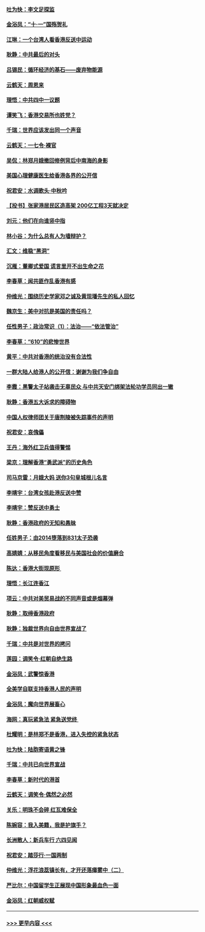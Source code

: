 #### [吐为快：李文足探监](../pages/nsc993/n11509622.md?t=09091833) 
#### [金浴凤：“十‧一”国殇贺礼](../pages/nsc993/n11509593.md?t=09091833) 
#### [江琳：一个台湾人看香港反送中运动](../pages/nsc993/n11509211.md?t=09091833) 
#### [耿静：中共最后的对头](../pages/nsc993/n11508308.md?t=09091833) 
#### [吕锡民：循环经济的基石——废弃物能源](../pages/nsc993/n11508212.md?t=09091833) 
#### [云鹤天：周恩来](../pages/nsc993/n11508055.md?t=09091833) 
#### [理悟：中共四中一议题](../pages/nsc993/n11507782.md?t=09091833) 
#### [谭笑飞：香港交易所也姓党？](../pages/nsc993/n11507753.md?t=09091833) 
#### [千瑞：世界应该发出同一个声音](../pages/nsc993/n11507290.md?t=09091833) 
#### [云鹤天：一七令‧裸官](../pages/nsc993/n11507177.md?t=09091833) 
#### [吴侃：林郑月娥撤回修例背后中南海的身影](../pages/nsc993/n11506876.md?t=09091833) 
#### [美国心理健康医生给香港各界的公开信](../pages/nsc993/n11506809.md?t=09091833) 
#### [祝君安：水调歌头‧中秋吟](../pages/nsc993/n11506758.md?t=09091833) 
#### [【投书】张家港居民区造高架 200亿工程3天就决定](../pages/nsc993/n11506682.md?t=09091833) 
#### [刘元：他们在向谁竖中指](../pages/nsc993/n11505384.md?t=09091833) 
#### [林小谷：为什么总有人为墙辩护？](../pages/nsc993/n11505226.md?t=09091833) 
#### [汇文：维稳“黑洞”](../pages/nsc993/n11504347.md?t=09091833) 
#### [沉雁：董卿式爱国 谎言里开不出生命之花](../pages/nsc993/n11503215.md?t=09091833) 
#### [李春草：闻共匪作乱香港有感](../pages/nsc993/n11503072.md?t=09091833) 
#### [仲维光：围绕历史学家邓之诚及黄现璠先生的私人回忆](../pages/nsc993/n11501330.md?t=09091833) 
#### [魏京生：美中对抗是美国的责任吗？](../pages/nsc993/n11500723.md?t=09091833) 
#### [任性男子：政治常识（1）：法治——“依法管治”](../pages/nsc993/n11500791.md?t=09091833) 
#### [李春草：“610”的悲惨世界](../pages/nsc993/n11501141.md?t=09091833) 
#### [黄平：中共对香港的统治没有合法性](../pages/nsc993/n11499473.md?t=09091833) 
#### [一群大陆人给港人的公开信：谢谢为我们争自由](../pages/nsc993/n11500402.md?t=09091833) 
#### [李霞：黑警太子站袭击无辜民众 与中共天安门绑架法轮功学员同出一辙](../pages/nsc993/n11499805.md?t=09091833) 
#### [耿静：香港五大诉求的障碍物](../pages/nsc993/n11497578.md?t=09091833) 
#### [中国人权律师团关于唐荆陵被失踪事件的声明](../pages/nsc993/n11500014.md?t=09091833) 
#### [祝君安：哀傀儡](../pages/nsc993/n11499776.md?t=09091833) 
#### [王丹：海外红卫兵值得警惕](../pages/nsc993/n11498138.md?t=09091833) 
#### [梁京：理解香港“勇武派”的历史角色](../pages/nsc993/n11498006.md?t=09091833) 
#### [司马京雷：月娥大妈  送你3句皇城根儿名言](../pages/nsc993/n11497885.md?t=09091833) 
#### [李靖宇：台湾女孩赴港反送中赞](../pages/nsc993/n11497721.md?t=09091833) 
#### [李靖宇：赞反送中勇士](../pages/nsc993/n11497452.md?t=09091833) 
#### [耿静：香港政府的无知和愚昧](../pages/nsc993/n11494238.md?t=09091833) 
#### [任姓男子：由2014堕落到831太子恐袭](../pages/nsc993/n11496683.md?t=09091833) 
#### [高婧婧：从移民角度看移民与美国社会的价值磨合](../pages/nsc993/n11495757.md?t=09091833) 
#### [陈达：香港大街现原形 ](../pages/nsc993/n11495441.md?t=09091833) 
#### [理悟：长江连香江](../pages/nsc993/n11495377.md?t=09091833) 
#### [项云：中共对美贸易战的不同声音或是烟幕弹](../pages/nsc993/n11494929.md?t=09091833) 
#### [耿静：取缔香港政府](../pages/nsc993/n11494218.md?t=09091833) 
#### [耿静：独裁世界向自由世界宣战了](../pages/nsc993/n11494190.md?t=09091833) 
#### [千瑞：中共是对世界的拷问](../pages/nsc993/n11493021.md?t=09091833) 
#### [莲园：调笑令‧红朝自绝生路](../pages/nsc993/n11493011.md?t=09091833) 
#### [金浴凤：武警惊香港](../pages/nsc993/n11492994.md?t=09091833) 
#### [全美学自联支持香港人民的声明](../pages/nsc993/n11492630.md?t=09091833) 
#### [金浴凤：魔向世界展畜心](../pages/nsc993/n11492599.md?t=09091833) 
#### [海网：真玩紧急法 紧急送党终 ](../pages/nsc993/n11492535.md?t=09091833) 
#### [杜耀明：是林郑不是香港，进入失控的紧急状态](../pages/nsc993/n11491420.md?t=09091833) 
#### [吐为快：陆胞寄语黄之锋](../pages/nsc993/n11491117.md?t=09091833) 
#### [千瑞：中共已向世界宣战](../pages/nsc993/n11490123.md?t=09091833) 
#### [李春草：新时代的港首](../pages/nsc993/n11489864.md?t=09091833) 
#### [云鹤天：调笑令·偶然之必然](../pages/nsc993/n11489701.md?t=09091833) 
#### [关乐：明珠不会碎 红瓦难保全](../pages/nsc993/n11489647.md?t=09091833) 
#### [陈婉容：我入美籍，我是护旗手？](../pages/nsc993/n11487908.md?t=09091833) 
#### [长洲散人：新兵车行 六四见闻](../pages/nsc993/n11487729.md?t=09091833) 
#### [祝君安：踏莎行‧一国两制](../pages/nsc993/n11487699.md?t=09091833) 
#### [仲维光：浮花浪蕊镇长有，才开还落瘴雾中（二）](../pages/nsc993/n11483286.md?t=09091833) 
#### [严比尔：中国留学生正展现中国形象最血色一面](../pages/nsc993/n11485145.md?t=09091833) 
#### [金浴凤：红朝威权赋](../pages/nsc993/n11485191.md?t=09091833) 

----
#### [ >>> 更早内容 <<< ](../indexes/nsc993-earlier.md)
